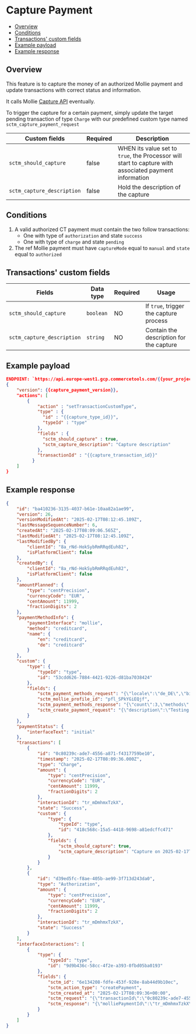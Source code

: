 # Capture Payment

* [Overview](#overview)
* [Conditions](#conditions)
* [Transactions' custom fields](#transactions-custom-fields)
* [Example payload](#example-payload)
* [Example response](#example-response)

## Overview

This feature is to capture the money of an authorized Mollie payment and update transactions with correct status and information.

It calls Mollie [Capture API](https://docs.mollie.com/reference/captures-api) eventually.

To trigger the capture for a certain payment, simply update the target pending transaction of type `Charge` with our predefined custom type named `sctm_capture_payment_request`

| **Custom fields** | **Required** | **Description** |
| --- | --- | --- |
| `sctm_should_capture` | false | WHEN its value set to `true`, the Processor will start to capture with associated payment information |
| `sctm_capture_description` | false | Hold the description of the capture |

## Conditions

1. A valid authorized CT payment must contain the two follow transactions:
    * One with type of `authorization` and state `success`
    * One with type of `charge` and state `pending`
2. The ref Mollie payment must have `captureMode` equal to `manual` and `state` equal to `authorized`

## Transactions' custom fields

| Fields                                                                                       | Data type                  | Required | Usage |
|-----------------------------------------------------------------------------------------------------------|----------------------------------------------|----------|------------------|
| `sctm_should_capture`                                                                    | `boolean`                           | NO      | If `true`, trigger the capture process |
| `sctm_capture_description` | `string` | NO | Contain the description for the capture |

## Example payload

```json
ENDPOINT: `https://api.europe-west1.gcp.commercetools.com/{{your_project_key}}/payments/{{payment_id_for_capture}}`
{
    "version": {{capture_payment_version}},
    "actions": [
        {
            "action" : "setTransactionCustomType",
            "type" : {
              "id" : "{{capture_type_id}}",
              "typeId" : "type"
            },
            "fields" : {
              "sctm_should_capture" : true,
              "sctm_capture_description": "Capture description"
            },
            "transactionId" : "{{capture_transaction_id}}"
          }
    ]
}
```

## Example response

```json
{
    "id": "ba410236-3135-4037-b61e-10aa82a1ae99",
    "version": 26,
    "versionModifiedAt": "2025-02-17T08:12:45.109Z",
    "lastMessageSequenceNumber": 6,
    "createdAt": "2025-02-17T08:09:06.565Z",
    "lastModifiedAt": "2025-02-17T08:12:45.109Z",
    "lastModifiedBy": {
        "clientId": "8a_rNd-HokSybRmRRqdEuh82",
        "isPlatformClient": false
    },
    "createdBy": {
        "clientId": "8a_rNd-HokSybRmRRqdEuh82",
        "isPlatformClient": false
    },
    "amountPlanned": {
        "type": "centPrecision",
        "currencyCode": "EUR",
        "centAmount": 11999,
        "fractionDigits": 2
    },
    "paymentMethodInfo": {
        "paymentInterface": "mollie",
        "method": "creditcard",
        "name": {
            "en": "creditcard",
            "de": "creditcard"
        }
    },
    "custom": {
        "type": {
            "typeId": "type",
            "id": "53cdd626-7884-4421-9226-d81ba7038424"
        },
        "fields": {
            "sctm_payment_methods_request": "{\"locale\":\"de_DE\",\"billingCountry\":\"DE\",\"includeWallets\":\"applepay\"}",
            "sctm_mollie_profile_id": "pfl_SPkYGiEQjf",
            "sctm_payment_methods_response": "{\"count\":3,\"methods\":[{\"id\":\"creditcard\",\"name\":{\"en-GB\":\"Card\",\"de-DE\":\"Card\",\"en-US\":\"Card\"},\"description\":{\"en-GB\":\"\",\"de-DE\":\"\",\"en-US\":\"\"},\"image\":\"https://www.mollie.com/external/icons/payment-methods/creditcard.svg\",\"order\":20},{\"id\":\"applepay\",\"name\":{\"en-GB\":\"Apple Pay\",\"de-DE\":\"Apple Pay\",\"en-US\":\"Apple Pay\"},\"description\":{\"en-GB\":\"\",\"de-DE\":\"\",\"en-US\":\"\"},\"image\":\"https://www.mollie.com/external/icons/payment-methods/applepay.svg\",\"order\":0},{\"id\":\"banktransfer\",\"name\":{\"en-GB\":\"Bank transfer\",\"de-DE\":\"Bank transfer\",\"en-US\":\"Bank transfer\"},\"description\":{\"en-GB\":\"\",\"de-DE\":\"\",\"en-US\":\"\"},\"image\":\"https://www.mollie.com/external/icons/payment-methods/banktransfer.svg\",\"order\":0}]}",
            "sctm_create_payment_request": "{\"description\":\"Testing creating Mollie payment\",\"redirectUrl\":\"http://localhost:3000/thank-you?orderId=ae22-e03f-aab1\",\"billingAddress\":{\"givenName\":\"thach\",\"familyName\":\"dang\",\"streetAndNumber\":\"Am campus 5\",\"postalCode\":\"48721\",\"city\":\"Gescher\",\"country\":\"DE\",\"phone\":\"49254287030\",\"email\":\"t.dang@shopmacher.de\"},\"shippingAddress\":{\"givenName\":\"thach\",\"familyName\":\"dang\",\"streetAndNumber\":\"Am campus 5\",\"postalCode\":\"48721\",\"city\":\"Gescher\",\"country\":\"DE\",\"phone\":\"49254287030\",\"email\":\"t.dang@shopmacher.de\"},\"billingEmail\":\"t.dang@shopmacher.de\",\"cardToken\":\"tkn_h3mrzMtest\",\"lines\":[{\"description\":\"Geometrischer Kissenbezug\",\"quantity\":1,\"quantityUnit\":\"pcs\",\"unitPrice\":{\"currency\":\"EUR\",\"value\":\"19.99\"},\"totalAmount\":{\"currency\":\"EUR\",\"value\":\"19.99\"}}],\"captureMode\":\"manual\"}"
        }
    },
    "paymentStatus": {
        "interfaceText": "initial"
    },
    "transactions": [
        {
            "id": "0c80239c-ade7-4556-a871-f4317759be10",
            "timestamp": "2025-02-17T08:09:36.000Z",
            "type": "Charge",
            "amount": {
                "type": "centPrecision",
                "currencyCode": "EUR",
                "centAmount": 11999,
                "fractionDigits": 2
            },
            "interactionId": "tr_mDmhmxTzkX",
            "state": "Success",
            "custom": {
                "type": {
                    "typeId": "type",
                    "id": "418c568c-15a5-4418-9698-a81edcffc471"
                },
                "fields": {
                    "sctm_should_capture": true,
                    "sctm_capture_description": "Capture on 2025-02-17T08:12:42.171Z"
                }
            }
        },
        {
            "id": "d39ed5fc-f8ae-405b-ae99-3f713d243da0",
            "type": "Authorization",
            "amount": {
                "type": "centPrecision",
                "currencyCode": "EUR",
                "centAmount": 11999,
                "fractionDigits": 2
            },
            "interactionId": "tr_mDmhmxTzkX",
            "state": "Success"
        }
    ],
    "interfaceInteractions": [
        {
            "type": {
                "typeId": "type",
                "id": "9d9b436c-58cc-4f2e-a393-0fbd05ba0193"
            },
            "fields": {
                "sctm_id": "6e134208-fdfe-453f-928e-8ab44d9b10ec",
                "sctm_action_type": "createPayment",
                "sctm_created_at": "2025-02-17T08:09:36+00:00",
                "sctm_request": "{\"transactionId\":\"0c80239c-ade7-4556-a871-f4317759be10\",\"paymentMethod\":\"creditcard\"}",
                "sctm_response": "{\"molliePaymentId\":\"tr_mDmhmxTzkX\",\"checkoutUrl\":\"https://www.mollie.com/checkout/test-mode?method=creditcard&token=6.8hhrnm\",\"transactionId\":\"0c80239c-ade7-4556-a871-f4317759be10\"}"
            }
        }
    ]
}
```
